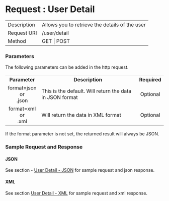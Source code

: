 # Request : User Detail

<table>
    <tr>
        <td>Description</td>
        <td>Allows you to retrieve the details of the user</td>
    </tr>
    <tr>
        <td>Request URI</td>
        <td>/user/detail</td>
    </tr>
    <tr>
        <td>Method</td>
        <td>GET | POST</td>
    </tr>
</table>

### Parameters

The following parameters can be added in the http request.

<table>
    <tr>
        <th>Parameter</th>
        <th>Description</th>
        <th>Required</th>
    </tr>
    <tr>
        <td align="center">format=json <br> or <br> .json</td>
        <td>This is the default. Will return the data in JSON format</td>
        <td  align="center">Optional</td>
    </tr>
    <tr>
        <td align="center">format=xml  <br> or <br> .xml</td>
        <td>Will return the data in XML format</td>
        <td  align="center">Optional</td>
    </tr>
<table>

If the format parameter is not set, the returned result will always be JSON.


### Sample Request and Response

#### JSON

See section - [User Detail - JSON](../sample_data/user_detail_-_json.md) for sample request and json response.

#### XML

See section [User Detail - XML](../sample_data/user_detail_-_xml.md) for sample request and xml response.


